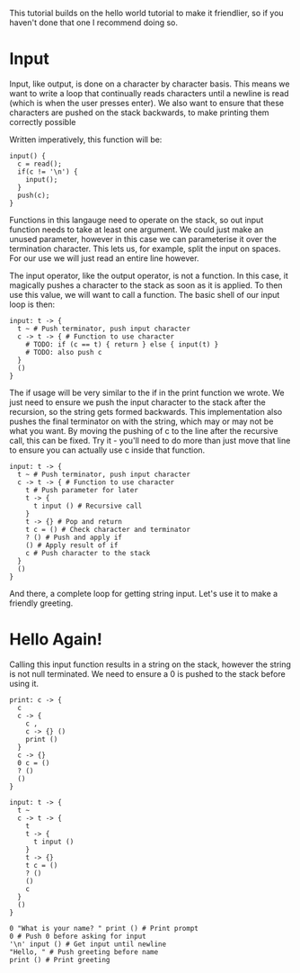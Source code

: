 This tutorial builds on the hello world tutorial to make it friendlier, so if you haven't done that one I recommend
doing so.

# Input
Input, like output, is done on a character by character basis. This means we want to write a loop that continually reads
characters until a newline is read (which is when the user presses enter). We also want to ensure that these characters are 
pushed on the stack backwards, to make printing them correctly possible

Written imperatively, this function will be:
```
input() {
  c = read();
  if(c != '\n') {
    input();
  }
  push(c);
}
```

Functions in this langauge need to operate on the stack, so out input function needs to take at least one argument.
We could just make an unused parameter, however in this case we can parameterise it over the termination character.
This lets us, for example, split the input on spaces. For our use we will just read an entire line however.

The input operator, like the output operator, is not a function. In this case, it magically pushes a character to the stack
as soon as it is applied. To then use this value, we will want to call a function. The basic shell of our input loop is then:
```
input: t -> {
  t ~ # Push terminator, push input character
  c -> t -> { # Function to use character
    # TODO: if (c == t) { return } else { input(t) }
    # TODO: also push c
  }
  ()
}
```

The if usage will be very similar to the if in the print function we wrote. We just need to ensure we push the input character
to the stack after the recursion, so the string gets formed backwards. This implementation also pushes the final terminator
on with the string, which may or may not be what you want. By moving the pushing of c to the line after the recursive call,
this can be fixed. Try it - you'll need to do more than just move that line to ensure you can actually use c inside that
function.
```
input: t -> {
  t ~ # Push terminator, push input character
  c -> t -> { # Function to use character
    t # Push parameter for later
    t -> {
      t input () # Recursive call
    }
    t -> {} # Pop and return
    t c = () # Check character and terminator
    ? () # Push and apply if
    () # Apply result of if
    c # Push character to the stack
  }
  ()
}
```

And there, a complete loop for getting string input. Let's use it to make a friendly greeting.

# Hello Again!
Calling this input function results in a string on the stack, however the string is not null terminated. We need to ensure
a 0 is pushed to the stack before using it.

```
print: c -> {
  c
  c -> {
    c ,
    c -> {} ()
    print ()
  }
  c -> {}
  0 c = ()
  ? ()
  ()
}

input: t -> {
  t ~
  c -> t -> {
    t
    t -> {
      t input ()
    }
    t -> {}
    t c = ()
    ? ()
    ()
    c
  }
  ()
}

0 "What is your name? " print () # Print prompt
0 # Push 0 before asking for input
'\n' input () # Get input until newline
"Hello, " # Push greeting before name
print () # Print greeting
```
